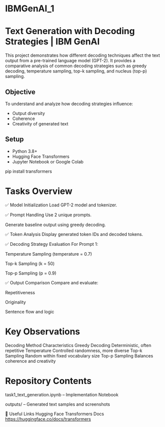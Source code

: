 # IBMGenAI_1
# Text Generation with Decoding Strategies | IBM GenAI

This project demonstrates how different decoding techniques affect the text output from a pre-trained language model (GPT-2). It provides a comparative analysis of common decoding strategies such as greedy decoding, temperature sampling, top-k sampling, and nucleus (top-p) sampling.

## Objective

To understand and analyze how decoding strategies influence:
- Output diversity
- Coherence
- Creativity of generated text


## Setup

- Python 3.8+
- Hugging Face Transformers
- Jupyter Notebook or Google Colab


pip install transformers

# Tasks Overview
✅ Model Initialization
Load GPT-2 model and tokenizer.

✅ Prompt Handling
Use 2 unique prompts.

Generate baseline output using greedy decoding.

✅ Token Analysis
Display generated token IDs and decoded tokens.

✅ Decoding Strategy Evaluation
For Prompt 1:

Temperature Sampling (temperature = 0.7)

Top-k Sampling (k = 50)

Top-p Sampling (p = 0.9)

✅ Output Comparison
Compare and evaluate:

Repetitiveness

Originality

Sentence flow and logic

# Key Observations
Decoding Method	Characteristics
Greedy Decoding	Deterministic, often repetitive
Temperature	Controlled randomness, more diverse
Top-k Sampling	Random within fixed vocabulary size
Top-p Sampling	Balances coherence and creativity

# Repository Contents
task1_text_generation.ipynb – Implementation Notebook

outputs/ – Generated text samples and screenshots

🔗 Useful Links
Hugging Face Transformers Docs  https://huggingface.co/docs/transformers
